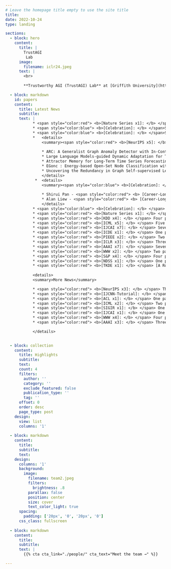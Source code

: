 ```yaml
---
# Leave the homepage title empty to use the site title
title:
date: 2022-10-24
type: landing

sections:
  - block: hero
    content:
      title: |
        TrustAGI
         Lab
      image:
        filename: iclr24.jpeg
      text: |
        <br>
        
        **Trustworthy AGI (TrustAGI) Lab** at [Griffith University](https://www.griffith.edu.au/) is at the forefront of pioneering research in _Artificial General Intelligence (AGI)_, focusing on developing ethical, reliable, and safe AI technologies. This leading lab is dedicated to advancing the understanding and application of AGI through innovative projects, publications, and collaborations. 

  - block: markdown
    id: papers
    content:
      title: Latest News
      subtitle: 
      text: |
            * <span style="color:red"> <b>[Nature Series x1]: </b> </span> Paper was accepted to <span style="color:red"> <b>Nature Machine Intelligence </b> </span>(12/2024).                  
            * <span style="color:blue"> <b>[Celebration]: </b> </span>Shirui Pan Honored with the 2024 [AI's 10 to Watch Award](https://www.computer.org/ai10) by IEEE Computer Society (12/2024).
            * <span style="color:blue"> <b>[Celebration]: </b> </span>Shirui Pan Received the [2024 IEEE ICDM Tao Li Award](https://www.cse.fau.edu/~xqzhu/taoliaward/icdm-tao-li-award.html) (12/2024). 
            *   <details>
                <summary><span style="color:red"> <b>[NeurIPS x5]: </b> </span>Five papers were accepted at <span style="color:red"> <b>NeurIPS-24 (CORE A*/CCF A) </b> </span> (09/2024) [<span style="color:red"> <b>Click for more Info.</b> </span>]</summary>
    
                * ARC: A Generalist Graph Anomaly Detector with In-Context Learning, *Yixin Liu, Shiyuan Li, Yu Zheng, Qingfeng Chen, Chengqi Zhang, Shirui Pan*. 
                * Large Language Models-guided Dynamic Adaptation for Temporal Knowledge Graph Reasoning, *Jiapu Wang, Kai Sun, Linhao Luo, Wei Wei, Yongli Hu, Alan Wee-Chung Liew, Shirui Pan, Baocai Yin*.
                * Attractor Memory for Long-Term Time Series Forecasting: A Chaos Perspective, *Jiaxi Hu, Yuehong HU, Wei Chen, Ming Jin, Shirui Pan, Qingsong Wen, Yuxuan Liang*.
                * EGonc : Energy-based Open-Set Node Classification with substitute Unknowns, *Qin Zhang, Zelin Shi, Shirui Pan, Junyang Chen, Huisi Wu, Xiaojun Chen*.
                * Uncovering the Redundancy in Graph Self-supervised Learning Models, *Zhibiao Wang, Xiao Wang, Haoyue Deng, Nian Liu, Shirui Pan, Chunming Hu*.
                </details> 
             *  <details>
                <summary><span style="color:blue"> <b>[Celebration]: </b> </span>Researchers are recognised as World top 2% Scientists by Stanford University (09/2024) [<span style="color:red"> <b>Click for more Info.</b> </span>]</summary>
    
                * Shirui Pan - <span style="color:red"> <b> [Career-Long Impact](https://jokergoooo.shinyapps.io/top2pct_scientists/) </b> </span> list and <span style="color:red"> <b> Single-Year Impact</b> </span> list (2023)
                * Alan Liew - <span style="color:red"> <b> [Career-Long Impact](https://jokergoooo.shinyapps.io/top2pct_scientists/) </b></span> list
                </details>             
            * <span style="color:blue"> <b>[Celebration]: </b> </span> Group Retreat and Celebration of the Recent Achievements of TrustAGI. [Read the Report](../../post/Celebration-June-2024.pdf) (6/2024).  
            * <span style="color:red"> <b>[Nature Series x1]: </b> </span> Paper was published at <span style="color:red"> <b>Nature Machine Intelligence </b> </span>, featured on [Phys.org](https://phys.org/news/2024-06-ai-tool-rapid-effective-drug.html#google_vignette), [The Medical News](https://www.news-medical.net/news/20240619/Novel-AI-tool-poised-to-reshape-virtual-screening-in-early-stage-drug-discovery.aspx), and [Australian Manufacturing Magazine](https://www.australianmanufacturing.com.au/aussie-researchers-develop-game-changing-ai-for-drug-screening/). (6/2024).            
            * <span style="color:red"> <b>[KDD x4]: </b> </span> Four papers were accepted at <span style="color:red"> <b>KDD-24 (CORE A*/CCF A) </b> </span> (5/2024).
            * <span style="color:red"> <b>[ICML x5]: </b> </span> Five papers were accepted at <span style="color:red"> <b>ICML-24(CORE A*/CCF A) </b> </span> (Shirui Pan x4, Leo Zhang x1) (4/2024).                
            * <span style="color:red"> <b>[IJCAI x7]: </b> </span> Seven papers were accepted at <span style="color:red"> <b>IJCAI-24(CORE A*/CCF A) </b> </span> (Shirui Pan x5, Leo Zhang x2) (4/2024).
            * <span style="color:red"> <b>[ICDE x1]: </b> </span> One paper on fairness and privacy of GNNs were accepted at <span style="color:red"> <b> ICDE </b> </span> (03/2024).    
            * <span style="color:red"> <b>[PIEEE x2]: </b> </span> Two papers on GNNs were accepted at <span style="color:red"> <b>Proceedings of the IEEE </b> </span> (IF: 20.6, the oldest journal in IEEE with over 110 years of history) (02/2024).
            * <span style="color:red"> <b>[ICLR x3]: </b> </span> Three papers on LLMs and GNNs were accepted at <span style="color:red"> <b>ICLR-2024 (CORE A*) </b> </span> (01/2024).
            * <span style="color:red"> <b>[AAAI x7]: </b> </span> Seven papers were accepted at <span style="color:red"> <b>AAAI-24(CORE A*/CCF A) </b> </span> (Shirui Pan x5, Leo Zhang x3) (12/2023).
            * <span style="color:red"> <b>[WWW x2]: </b> </span> Two papers on GNNs were accepted at <span style="color:red"> <b>WWW (CORE A*/CCF A) </b> </span> (11/2023).    
            * <span style="color:red"> <b>[S&P x4]: </b> </span> Four papers on security and privacy of GNNs were accepted at <span style="color:red"> <b>IEEE S&P-2024(CORE A*/CCFA, Top Security Conferences) </b> </span> (Shirui Pan x1, Leo Zhang x3)(11/2023). 
            * <span style="color:red"> <b>[NDSS x1]: </b> </span> One paper on security and privacy of GNNs was accepted at <span style="color:red"> <b>NDSS-2024 (CORE A*/CCF A, Top Security Conferences) </b> </span> (11/2023).    
            * <span style="color:red"> <b>[TKDE x1]: </b> </span> [A Roadmap on Unifying LLMs and Knowledge Graphs](https://arxiv.org/pdf/2306.08302.pdf) is released (01/2024).                
               
            <details>
            <summary>More News</summary>

            * <span style="color:red"> <b>[NeurIPS x3]: </b> </span> Three papers on graph neural networks were accepted at <span style="color:red"> <b>NeurIPS-23 </b> </span> (09/2023).
            * <span style="color:red"> <b>[IJCNN-Tutorial]: </b> </span> A [tutorial on Graph Self-supervised Learning](../../post/GSSL_tutorial.pdf) presented at<span style="color:red"> <b> IJCNN-2023 </b> </span> (07/2023).
            * <span style="color:red"> <b>[ACL x1]: </b> </span> One paper on knowledge graph was accepted by <span style="color:red"> <b> ACL-2023 </b> </span> (04/2023).
            * <span style="color:red"> <b>[ICML x2]: </b> </span> Two papers on graph neural networks were accepted in top conferences: <span style="color:red"> <b>ICML-23 </b> </span>(x2)(04/2023).
            * <span style="color:red"> <b>[SIGIR x1]: </b> </span> One paper on graph neural networks were accepted at <span style="color:red"> <b>SIGIR-23 </b> </span>(x1) (04/2023).
            * <span style="color:red"> <b>[IJCAI x1]: </b> </span> One paper on graph neural networks were accepted at <span style="color:red"> <b>IJCAI-23 </b> </span>(x1)  (04/2023).
            * <span style="color:red"> <b>[WWW x4]: </b> </span> Four papers on graph neural networks were accepted by <span style="color:red"> <b> WWW-2023 </b> </span> (01/2023). 
            * <span style="color:red"> <b>[AAAI x3]: </b> </span> Three papers on graph neural networks were accepted by <span style="color:red"> <b> AAAI-2023 </b> </span> (11/2022).

            </details>
    

  - block: collection
    content:
      title: Highlights 
      subtitle:
      text:
      count: 4
      filters:
        author: ''
        category: ''
        exclude_featured: false
        publication_type: ''
        tag: ''
      offset: 0
      order: desc
      page_type: post
    design:
      view: list
      columns: '1'
  
  - block: markdown
    content:
      title:
      subtitle: 
      text:        
    design:
      columns: '1'
      background:
        image: 
          filename: team2.jpeg
          filters:
            brightness: .8
          parallax: false
          position: center
          size: cover
          text_color_light: true
      spacing:
        padding: ['20px', '0', '20px', '0']
      css_class: fullscreen
  
  - block: markdown
    content:
      title:
      subtitle:
      text: |
        {{% cta cta_link="./people/" cta_text="Meet the team →" %}}

---
```


      